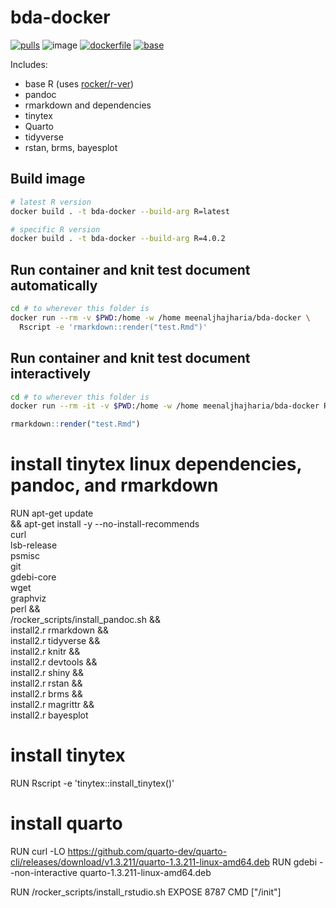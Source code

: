 bda-docker
================

[![pulls](https://img.shields.io/docker/pulls/meenaljhajharia/bda-docker)](https://hub.docker.com/r/meenaljhajharia/bda-docker "Number of pulls from Docker Hub")
![image](https://img.shields.io/docker/image-size/meenaljhajharia/bda-docker/latest)
[![dockerfile](https://img.shields.io/badge/dockerfile%20on-github-blue.svg)](https://github.com/meenaljhajharia/bda-docker "Dockerfile source repository")
[![base](https://img.shields.io/badge/depends%20on-rocker%2Fr--ver-blue)](https://hub.docker.com/r/rocker/r-ver "Docker base image")

Includes:

- base R (uses [rocker/r-ver](https://hub.docker.com/r/rocker/r-ver/))
- pandoc
- rmarkdown and dependencies
- tinytex
- Quarto
- tidyverse
- rstan, brms, bayesplot

## Build image

```bash
# latest R version
docker build . -t bda-docker --build-arg R=latest

# specific R version
docker build . -t bda-docker --build-arg R=4.0.2
```

## Run container and knit test document automatically

```bash
cd # to wherever this folder is
docker run --rm -v $PWD:/home -w /home meenaljhajharia/bda-docker \
  Rscript -e 'rmarkdown::render("test.Rmd")'
```

## Run container and knit test document interactively

```bash
cd # to wherever this folder is
docker run --rm -it -v $PWD:/home -w /home meenaljhajharia/bda-docker R
```

```r 
rmarkdown::render("test.Rmd")
```


# install tinytex linux dependencies, pandoc, and rmarkdown
RUN apt-get update \
  && apt-get install -y --no-install-recommends \
    curl \
    lsb-release \
    psmisc \
    git \
    gdebi-core \
    wget \
    graphviz \
    perl && \
    /rocker_scripts/install_pandoc.sh && \
    install2.r rmarkdown && \
    install2.r tidyverse && \
    install2.r knitr && \
    install2.r devtools && \
    install2.r shiny && \
    install2.r rstan && \
    install2.r brms && \
    install2.r magrittr && \
    install2.r bayesplot



# install tinytex
RUN Rscript -e 'tinytex::install_tinytex()'
# install quarto
RUN curl -LO https://github.com/quarto-dev/quarto-cli/releases/download/v1.3.211/quarto-1.3.211-linux-amd64.deb
RUN gdebi --non-interactive quarto-1.3.211-linux-amd64.deb

RUN /rocker_scripts/install_rstudio.sh
EXPOSE 8787
CMD ["/init"]
